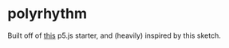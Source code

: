 # polyrhythm

Built off of [this](https://github.com/jpreis/p5js-starter) p5.js starter, and (heavily) inspired by this sketch. 

<script async defer src="https://www.recurse-scout.com/loader.js?t=8d2dd8a20d40e87db7c3b5bdf4274a66"></script>